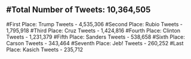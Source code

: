 #Total Number of Tweets: 10,364,505 
---
#First Place: Trump Tweets - 4,535,306
#Second Place: Rubio Tweets - 1,795,918
#Third Place: Cruz Tweets - 1,424,816
#Fourth Place: Clinton Tweets - 1,231,379
#Fifth Place: Sanders Tweets - 538,658
#Sixth Place: Carson Tweets - 343,464
#Seventh Place: Jeb! Tweets - 260,252
#Last Place: Kasich Tweets - 235,712
